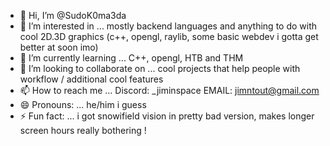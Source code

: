 - 👋 Hi, I’m @SudoK0ma3da
- 👀 I’m interested in ... mostly backend languages and anything to do with cool 2D.3D graphics (c++, opengl, raylib, some basic webdev i gotta get better at soon imo)
- 🌱 I’m currently learning ... C++, opengl, HTB and THM
- 💞️ I’m looking to collaborate on ... cool projects that help people with workflow / additional cool features
- 📫 How to reach me ... Discord: _jiminspace EMAIL: jimntout@gmail.com
- 😄 Pronouns: ... he/him i guess
- ⚡ Fun fact: ... i got snowifield vision in pretty bad version, makes longer screen hours really bothering !

<!---
SudoK0ma3da/SudoK0ma3da is a ✨ special ✨ repository because its `README.md` (this file) appears on your GitHub profile.
You can click the Preview link to take a look at your changes.
--->
